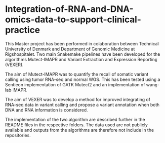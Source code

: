# Integration-of-RNA-and-DNA-omics-data-to-support-clinical-practice

This Master project has been performed in colaboration between Technical University of Denmark and Department of Genomic Medicine at Rigshospitalet.
Two main Snakemake pipelines have been developed for the algorithms Mutect-IMAPR and Variant Extraction and Expression Reporting (VEXER).

The aim of Mutect-IMAPR was to quantify the recall of somatic variant calling using tumor RNA-seq and normal WGS. This has been tested using a Sentieon implementation of GATK Mutect2 and an implementation of wang-lab IMAPR.

The aim of VEXER was to develop a method for improved integrating of RNA-seq data in variant calling and propose a variant annotation when both DNA and RNA information is considered. 

The implementation of the two algorithm are described further in the README files in the respective folders. The data used are not publicly available and outputs from the algorithms are therefore not include in the repositories.
